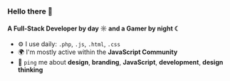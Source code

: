 ### Hello there 👋

#### A Full-Stack Developer by day ☼ and a Gamer by night ☾


- ⚙️ I use daily: `.php`, `.js`, `.html`, `.css`
- 🌍 I'm mostly active within the **JavaScript Community**
- 💬 `ping` me about **design**, **branding**, **JavaScript**, **development**, **design thinking**
